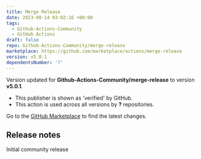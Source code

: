 ```yaml
---
title: Merge Release
date: 2023-08-14 03:02:16 +00:00
tags:
  - Github-Actions-Community
  - GitHub Actions
draft: false
repo: Github-Actions-Community/merge-release
marketplace: https://github.com/marketplace/actions/merge-release
version: v5.0.1
dependentsNumber: '?'
---
```



Version updated for **Github-Actions-Community/merge-release** to version **v5.0.1**.
- This publisher is shown as 'verified' by GitHub.
- This action is used across all versions by **?** repositories.

Go to the [GitHub Marketplace](https://github.com/marketplace/actions/merge-release) to find the latest changes.

## Release notes

Initial community release

